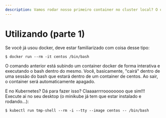 ```yaml
---
description: Vamos rodar nosso primeiro container no cluster local? O que acha??? Hein???
---
```


# Utilizando \(parte 1\)

Se você já usou docker, deve estar familiarizado com coisa desse tipo:

```text
$ docker run --rm -it centos /bin/bash
```

O comando anterior está subindo um container docker de forma interativa e executando o bash dentro do mesmo. Você, basicamente, "cairá" dentro de uma sessão do bash que estará dentro de um container de centos. Ao sair, o container será automaticamente apagado.

E no Kubernetes? Dá para fazer isso? Claaaarrrroooooooo que sim!!! Execute ai no seu desktop \(o minikube já tem que estar instalado e rodando...\):

```text
$ kubectl run tmp-shell --rm -i --tty --image centos -- /bin/bash
```



